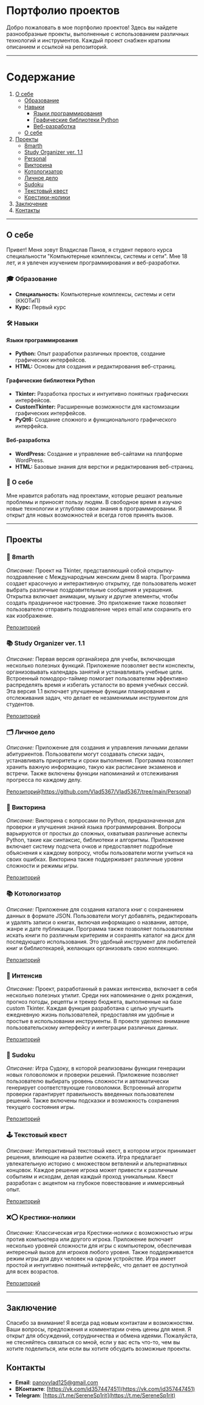 # Портфолио проектов

Добро пожаловать в мое портфолио проектов! Здесь вы найдете разнообразные проекты, выполненные с использованием различных технологий и инструментов. Каждый проект снабжен кратким описанием и ссылкой на репозиторий.

---

# Содержание

1. [О себе](#О-себе)
    - [Образование](#Образование)
    - [Навыки](#Навыки)
        - [Языки программирования](#Языки-программирования)
        - [Графические библиотеки Python](#Графические-библиотеки-Python)
        - [Веб-разработка](#Веб-разработка)
    - [О себе](#О-себе)
2. [Проекты](#Проекты)
    - [8marth](#8marth)
    - [Study Organizer ver. 1.1](#Study-Organizer-ver-11)
    - [Personal](#Personal)
    - [Викторина](#Викторина)
    - [Котологизатор](#Котологизатор)
    - [Личное дело](#Личное-дело)
    - [Sudoku](#Sudoku)
    - [Текстовый квест](#Текстовый-квест)
    - [Крестики-нолики](#Крестики-нолики)
3. [Заключение](#Заключение)
4. [Контакты](#Контакты)

---

## О себе

Привет! Меня зовут Владислав Панов, я студент первого курса специальности "Компьютерные комплексы, системы и сети". Мне 18 лет, и я увлечен изучением программирования и веб-разработки.

### 🎓 Образование
- **Специальность:** Компьютерные комплексы, системы и сети (ККОТиП)
- **Курс:** Первый курс

### 🛠️ Навыки

#### Языки программирования
- **Python:** Опыт разработки различных проектов, создание графических интерфейсов.
- **HTML:** Основы для создания и редактирования веб-страниц.

#### Графические библиотеки Python
- **Tkinter:** Разработка простых и интуитивно понятных графических интерфейсов.
- **CustomTkinter:** Расширенные возможности для кастомизации графических интерфейсов.
- **PyQt6:** Создание сложного и функционального графического интерфейса.

#### Веб-разработка
- **WordPress:** Создание и управление веб-сайтами на платформе WordPress.
- **HTML:** Базовые знания для верстки и редактирования веб-страниц.

### 🌟 О себе
Мне нравится работать над проектами, которые решают реальные проблемы и приносят пользу людям. В свободное время я изучаю новые технологии и углубляю свои знания в программировании. Я открыт для новых возможностей и всегда готов принять вызов.

---

## Проекты

### 🌸 8marth
*Описание:* Проект на Tkinter, представляющий собой открытку-поздравление с Международным женским днем 8 марта. Программа создает красочную и интерактивную открытку, где пользователь может выбрать различные поздравительные сообщения и украшения. Открытка включает анимации, музыку и другие элементы, чтобы создать праздничное настроение. Это приложение также позволяет пользователю отправить поздравление через email или сохранить его как изображение.

[Репозиторий](https://github.com/Vlad5367/Vlad5367/tree/main/8marth)

### 📚 Study Organizer ver. 1.1
*Описание:* Первая версия органайзера для учебы, включающая несколько полезных функций. Приложение позволяет вести конспекты, организовывать календарь занятий и устанавливать учебные цели. Встроенный помодоро-таймер помогает пользователям эффективно распределять время и избегать усталости во время учебных сессий. Эта версия 1.1 включает улучшенные функции планирования и отслеживания задач, что делает ее незаменимым инструментом для студентов.

[Репозиторий]([ссылка_на_репозиторий](https://github.com/Vlad5367/Vlad5367/tree/main/Study%20organizer%20ver.%201.1))

### 🗂️ Личное дело
*Описание:* Приложение для создания и управления личными делами абитуриентов. Пользователи могут создавать списки задач, устанавливать приоритеты и сроки выполнения. Программа позволяет хранить важную информацию, такую как расписание экзаменов и встречи. Также включены функции напоминаний и отслеживания прогресса по каждому делу.

[Репозиторий](ссылка_на_репозиторий)(https://github.com/Vlad5367/Vlad5367/tree/main/Personal)

### 🧠 Викторина
*Описание:* Викторина с вопросами по Python, предназначенная для проверки и улучшения знаний языка программирования. Вопросы варьируются от простых до сложных, охватывая различные аспекты Python, такие как синтаксис, библиотеки и алгоритмы. Приложение включает систему подсчета очков и предоставляет подробные объяснения к каждому вопросу, чтобы пользователи могли учиться на своих ошибках. Викторина также поддерживает различные уровни сложности и режимы игры.

[Репозиторий]([ссылка_на_репозиторий](https://github.com/Vlad5367/Vlad5367/tree/main/викторина))

### 📚 Котологизатор
*Описание:* Приложение для создания каталога книг с сохранением данных в формате JSON. Пользователи могут добавлять, редактировать и удалять записи о книгах, включая информацию о названии, авторе, жанре и дате публикации. Программа также позволяет пользователям искать книги по различным критериям и сохранять каталог на диск для последующего использования. Это удобный инструмент для любителей книг и библиотекарей, желающих организовать свою коллекцию.

[Репозиторий]([ссылка_на_репозиторий](https://github.com/Vlad5367/Vlad5367/tree/main/викторина))

### 📝 Интенсив
*Описание:* Проект, разработанный в рамках интенсива, включает в себя несколько полезных утилит. Среди них напоминание о днях рождения, прогноз погоды, рецепты и трекер бюджета, выполненные на базе custom Tkinter. Каждая функция разработана с целью улучшить ежедневную жизнь пользователей, предоставляя им удобные и простые в использовании инструменты. В проекте уделено внимание пользовательскому интерфейсу и интеграции различных данных.

[Репозиторий]([ссылка_на_репозиторий](https://github.com/Vlad5367/Vlad5367/tree/main/intensive))

### 🎲 Sudoku
*Описание:* Игра Судоку, в которой реализованы функции генерации новых головоломок и проверки решений. Приложение позволяет пользователю выбирать уровень сложности и автоматически генерирует соответствующие головоломки. Встроенный алгоритм проверки гарантирует правильность введенных пользователем решений. Также включены подсказки и возможность сохранения текущего состояния игры.

[Репозиторий]([ссылка_на_репозиторий](https://github.com/Vlad5367/Vlad5367/tree/main/sudoku))

### 🕹️ Текстовый квест
*Описание:* Интерактивный текстовый квест, в котором игрок принимает решения, влияющие на развитие сюжета. Игра предлагает увлекательную историю с множеством ветвлений и альтернативных концовок. Каждое решение игрока может привести к различным событиям и исходам, делая каждый проход уникальным. Квест разработан с акцентом на глубокое повествование и иммерсивный опыт.

[Репозиторий]([ссылка_на_репозиторий](https://github.com/Vlad5367/Vlad5367/tree/main/sudoku))

### ❌⭕ Крестики-нолики
*Описание:* Классическая игра Крестики-нолики с возможностью игры против компьютера или другого игрока. Приложение включает несколько уровней сложности для игры с компьютером, обеспечивая интересный вызов для игроков любого уровня. Также поддерживается режим игры для двух человек на одном устройстве. Игра имеет простой и интуитивно понятный интерфейс, что делает ее доступной для всех возрастов.

[Репозиторий]([ссылка_на_репозиторий](https://github.com/Vlad5367/Vlad5367/tree/main/крестики-нолики))

---

## Заключение
Спасибо за внимание! Я всегда рад новым контактам и возможностям. Ваши вопросы, предложения и комментарии очень ценны для меня. Я открыт для обсуждений, сотрудничества и обмена идеями. Пожалуйста, не стесняйтесь связаться со мной, если у вас есть что-то, чем вы хотите поделиться, или если вы хотите обсудить возможные проекты.

## Контакты
- **Email**: [panovvlad125@gmail.com](mailto:panovvlad125@gmail.com)
- **ВКонтакте**: [https://vk.com/id357447451](https://vk.com/id357447451)
- **Telegram**: [https://t.me/SereneSp1rit](https://t.me/SereneSp1rit)
